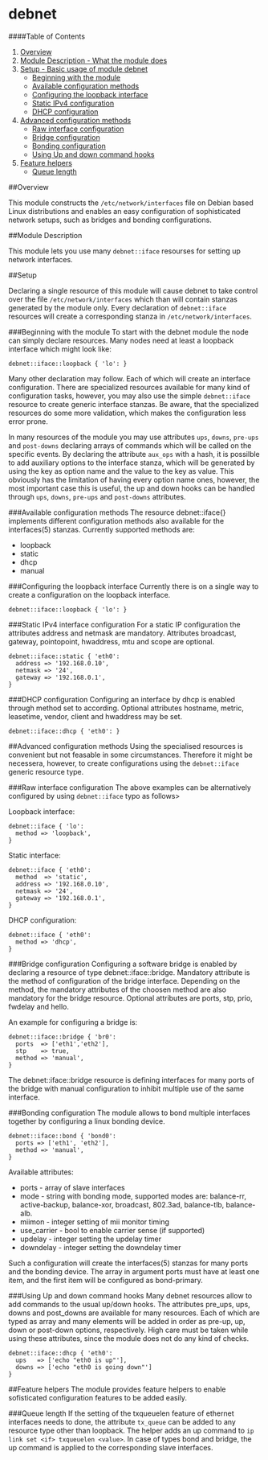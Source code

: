 # debnet #

####Table of Contents

1. [Overview](#overview)
2. [Module Description - What the module does](#module-description)
3. [Setup - Basic usage of module debnet](#setup)
    * [Beginning with the module](#beginning-with-the-module)
    * [Available configuration methods](#available-configuration-methods)
    * [Configuring the loopback interface](#configuring-the-loopback-interface)
    * [Static IPv4 configuration](#static-ipv4-interface-configuration)
    * [DHCP configuration](#dhcp-configuration)
4. [Advanced configuration methods](#advanced-configuration-methods)
    * [Raw interface configuration](#Raw-interface-configuration)
    * [Bridge configuration](#bridge-configuration)
    * [Bonding configuration](#bonding-configuration)
    * [Using Up and down command hooks](#using-up-and-down-command-hooks)
5. [Feature helpers](*feature-helpers)
    * [Queue length](*queue-length)

##Overview

This module constructs the ```/etc/network/interfaces``` file on Debian based 
Linux distributions and enables an easy configuration of sophisticated
network setups, such as bridges and bonding configurations.

##Module Description

This module lets you use many ```debnet::iface``` resourses for setting up
network interfaces.

##Setup

Declaring a single resource of this module will cause debnet to take control
over the file ```/etc/network/interfaces``` which than will contain stanzas
generated by the module only. Every declaration of ```debnet::iface```
resources will create a corresponding stanza in ```/etc/network/interfaces```.

###Beginning with the module
To start with the debnet module the node can simply declare resources. Many
nodes need at least a loopback interface which might look like:

```puppet
debnet::iface::loopback { 'lo': }
```
Many other declaration may follow. Each of which will create an interface
configuration. There are specialized resources available for many kind of
configuration tasks, however, you may also use the simple ```debnet::iface```
resource to create generic interface stanzas. Be aware, that the specialized
resources do some more validation, which makes the configuration less error
prone.

In many resources of the module you may use attributes ```ups```, ```downs```,
```pre-ups``` and ```post-downs``` declaring arrays of commands which will be
called on the specific events. By declaring the attribute ```aux_ops``` with a
hash, it is possilble to add auxiliary options to the interface stanza, which
will be generated by using the key as option name and the value to the key as
value. This obviously has the limitation of having every option name ones,
however, the most important case this is useful, the up and down hooks can be
handled through ```ups```, ```downs```, ```pre-ups``` and ```post-downs```
attributes.

###Available configuration methods
The resource debnet::iface{} implements different configuration methods
also available for the interfaces(5) stanzas. Currently supported methods
are:
* loopback
* static
* dhcp
* manual

###Configuring the loopback interface
Currently there is on a single way to create a configuration on the
loopback interface.

```puppet
debnet::iface::loopback { 'lo': }
```

###Static IPv4 interface configuration
For a static IP configuration the attributes address and netmask are mandatory.
Attributes broadcast, gateway, pointopoint, hwaddress, mtu and scope are
optional.

```puppet
debnet::iface::static { 'eth0':
  address => '192.168.0.10',
  netmask => '24',
  gateway => '192.168.0.1',
}
```

###DHCP configuration
Configuring an interface by dhcp is enabled through method set to 
according. Optional attributes hostname, metric, leasetime, vendor, client
and hwaddress may be set.

```puppet
debnet::iface::dhcp { 'eth0': }
```

##Advanced configuration methods
Using the specialised resources is convenient but not feasable in some
circumstances. Therefore it might be necessera, however, to create
configurations using the ```debnet::iface``` generic resource type.

###Raw interface configuration
The above examples can be alternatively configured by using ```debnet::iface```
typo as follows>

Loopback interface:
```puppet
debnet::iface { 'lo':
  method => 'loopback',
}
```

Static interface:
```puppet
debnet::iface { 'eth0':
  method  => 'static',
  address => '192.168.0.10',
  netmask => '24',
  gateway => '192.168.0.1',
}
```
DHCP configuration:
```puppet
debnet::iface { 'eth0':
  method => 'dhcp',
}
```

###Bridge configuration
Configuring a software bridge is enabled by declaring a resource of type
debnet::iface::bridge. Mandatory attribute is the method of configuration of
the bridge interface. Depending on the method, the mandatory attributes
of the choosen method are also mandatory for the bridge resource. Optional
attributes are ports, stp, prio, fwdelay and hello.

An example for configuring a bridge is:
```puppet
debnet::iface::bridge { 'br0':
  ports  => ['eth1','eth2'],
  stp    => true,
  method => 'manual',
}
```

The debnet::iface::bridge resource is defining interfaces for many ports of the
bridge with manual configuration to inhibit multiple use of the same interface.

###Bonding configuration
The module allows to bond multiple interfaces together by configuring a linux
bonding device.

```puppet
debnet::iface::bond { 'bond0':
  ports => ['eth1', 'eth2'],
  method => 'manual',
}
```

Available attributes:
* ports - array of slave interfaces
* mode - string with bonding mode, supported modes are: balance-rr,
 active-backup, balance-xor, broadcast, 802.3ad, balance-tlb, balance-alb.
* miimon - integer setting of mii monitor timing
* use_carrier - bool to enable carrier sense (if supported)
* updelay - integer setting the updelay timer
* downdelay - integer setting the downdelay timer

Such a configuration will create the interfaces(5) stanzas for many ports and
the bonding device. The array in argument ports must have at least one item,
and the first item will be configured as bond-primary.

###Using Up and down command hooks
Many debnet resources allow to add commands to the usual up/down hooks. The
attributes pre_ups, ups, downs and post_downs are available for many resources.
Each of which are typed as array and many elements will be added in order as
pre-up, up, down or post-down options, respectively. High care must be taken 
while using these attributes, since the module does not do any kind of checks.

```puppet
debnet::iface::dhcp { 'eth0':
  ups   => ['echo "eth0 is up"'],
  downs => ['echo "eth0 is going down"']
}
```

##Feature helpers
The module provides feature helpers to enable sofisticated configuration
features to be added easily.

###Queue length
If the setting of the txqueuelen feature of ethernet interfaces needs to done,
the attribute ```tx_queue``` can be added to any resource type other than
loopback. The helper adds an up command to 
```ip link set <if> txqueuelen <value>```. In case of types bond and bridge, the
up command is applied to the corresponding slave interfaces.
